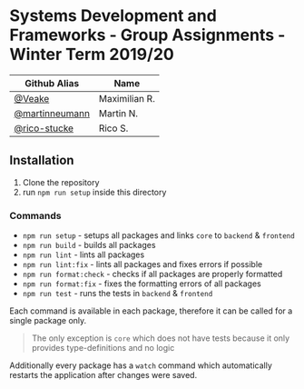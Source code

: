 # Systems Development and Frameworks - Group Assignments - Winter Term 2019/20

| Github Alias                                       | Name          |
| -------------------------------------------------- | ------------- |
| [@Veake](https://github.com/Veake)                 | Maximilian R. |
| [@martinneumann](https://github.com/martinneumann) | Martin N.     |
| [@rico-stucke](https://github.com/rico-stucke)     | Rico S.       |

## Installation

1. Clone the repository
2. run `npm run setup` inside this directory

### Commands

- `npm run setup` - setups all packages and links `core` to `backend` & `frontend`
- `npm run build` - builds all packages
- `npm run lint` - lints all packages
- `npm run lint:fix` - lints all packages and fixes errors if possible
- `npm run format:check` - checks if all packages are properly formatted
- `npm run format:fix` - fixes the formatting errors of all packages
- `npm run test` - runs the tests in `backend` & `frontend`

Each command is available in each package, therefore it can be called for a single package only.

> The only exception is `core` which does not have tests because it only provides type-definitions and no logic

Additionally every package has a `watch` command which automatically restarts the application after changes were saved.

